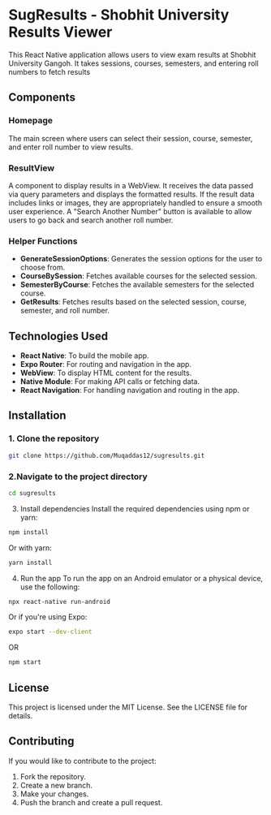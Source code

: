 
# SugResults - Shobhit University Results Viewer

This React Native application allows users to view exam results at Shobhit University Gangoh. It takes  sessions, courses, semesters, and entering roll numbers to fetch results

## Components

### Homepage
The main screen where users can select their session, course, semester, and enter roll number to view results.

### ResultView
A component to display results in a WebView. It receives the data passed via query parameters and displays the formatted results. If the result data includes links or images, they are appropriately handled to ensure a smooth user experience. A "Search Another Number" button is available to allow users to go back and search another roll number.

### Helper Functions
- **GenerateSessionOptions**: Generates the session options for the user to choose from.
- **CourseBySession**: Fetches available courses for the selected session.
- **SemesterByCourse**: Fetches the available semesters for the selected course.
- **GetResults**: Fetches results based on the selected session, course, semester, and roll number.

## Technologies Used

- **React Native**: To build the mobile app.
- **Expo Router**: For routing and navigation in the app.
- **WebView**: To display HTML content for the results.
- **Native Module**: For making API calls or fetching data.
- **React Navigation**: For handling navigation and routing in the app.

## Installation

### 1. Clone the repository

```bash
git clone https://github.com/Muqaddas12/sugresults.git
```
### 2.Navigate to the project directory
```` bash
cd sugresults
````
3. Install dependencies
Install the required dependencies using npm or yarn:
```` bash
npm install
````
Or with yarn:
````bash
yarn install
````
4. Run the app
To run the app on an Android emulator or a physical device, use the following:
```` bash
npx react-native run-android
````
Or if you're using Expo:
```` bash
expo start --dev-client
````
OR
```` bash
npm start
````

## License

This project is licensed under the MIT License. See the LICENSE file for details.

## Contributing

If you would like to contribute to the project:

1. Fork the repository.
2. Create a new branch.
3. Make your changes.
4. Push the branch and create a pull request.


